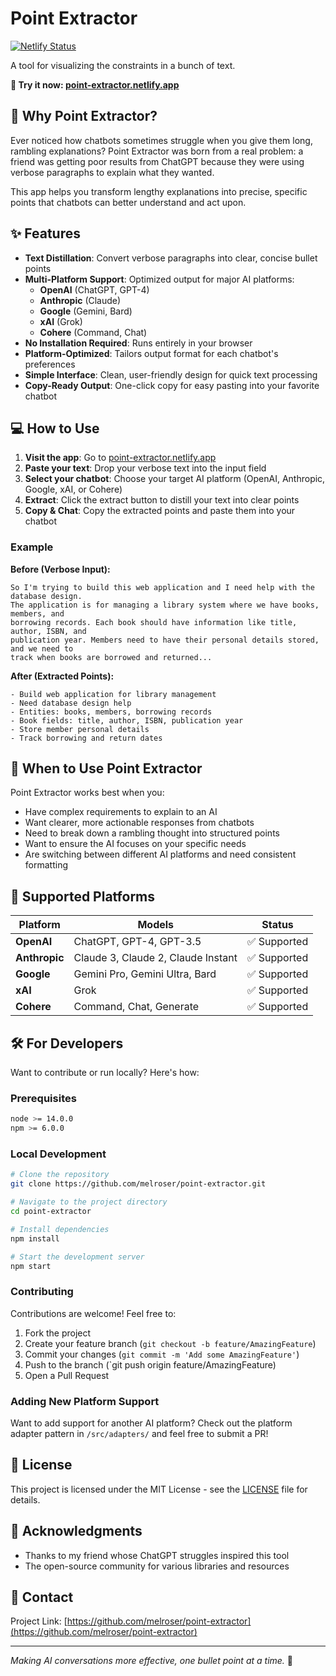 # Point Extractor

[![Netlify Status](https://api.netlify.com/api/v1/badges/295f8d1c-f02e-4359-bfa7-05ab78013106/deploy-status)](https://app.netlify.com/projects/point-extractor/deploys)

A tool for visualizing the constraints in a bunch of text.

**🔗 Try it now: [point-extractor.netlify.app](https://point-extractor.netlify.app/)**

## 🎯 Why Point Extractor?

Ever noticed how chatbots sometimes struggle when you give them long, rambling explanations? Point Extractor was born from a real problem: a friend was getting poor results from ChatGPT because they were using verbose paragraphs to explain what they wanted. 

This app helps you transform lengthy explanations into precise, specific points that chatbots can better understand and act upon.

## ✨ Features

- **Text Distillation**: Convert verbose paragraphs into clear, concise bullet points
- **Multi-Platform Support**: Optimized output for major AI platforms:
  - **OpenAI** (ChatGPT, GPT-4)
  - **Anthropic** (Claude)
  - **Google** (Gemini, Bard)
  - **xAI** (Grok)
  - **Cohere** (Command, Chat)
- **No Installation Required**: Runs entirely in your browser
- **Platform-Optimized**: Tailors output format for each chatbot's preferences
- **Simple Interface**: Clean, user-friendly design for quick text processing
- **Copy-Ready Output**: One-click copy for easy pasting into your favorite chatbot

## 💻 How to Use

1. **Visit the app**: Go to [point-extractor.netlify.app](https://point-extractor.netlify.app/)
2. **Paste your text**: Drop your verbose text into the input field
3. **Select your chatbot**: Choose your target AI platform (OpenAI, Anthropic, Google, xAI, or Cohere)
4. **Extract**: Click the extract button to distill your text into clear points
5. **Copy & Chat**: Copy the extracted points and paste them into your chatbot

### Example

**Before (Verbose Input):**
```
So I'm trying to build this web application and I need help with the database design. 
The application is for managing a library system where we have books, members, and 
borrowing records. Each book should have information like title, author, ISBN, and 
publication year. Members need to have their personal details stored, and we need to 
track when books are borrowed and returned...
```

**After (Extracted Points):**
```
- Build web application for library management
- Need database design help
- Entities: books, members, borrowing records
- Book fields: title, author, ISBN, publication year
- Store member personal details
- Track borrowing and return dates
```

## 🤔 When to Use Point Extractor

Point Extractor works best when you:
- Have complex requirements to explain to an AI
- Want clearer, more actionable responses from chatbots
- Need to break down a rambling thought into structured points
- Want to ensure the AI focuses on your specific needs
- Are switching between different AI platforms and need consistent formatting

## 🤖 Supported Platforms

| Platform | Models | Status |
|----------|--------|--------|
| **OpenAI** | ChatGPT, GPT-4, GPT-3.5 | ✅ Supported |
| **Anthropic** | Claude 3, Claude 2, Claude Instant | ✅ Supported |
| **Google** | Gemini Pro, Gemini Ultra, Bard | ✅ Supported |
| **xAI** | Grok | ✅ Supported |
| **Cohere** | Command, Chat, Generate | ✅ Supported |

## 🛠️ For Developers

Want to contribute or run locally? Here's how:

### Prerequisites
```bash
node >= 14.0.0
npm >= 6.0.0
```

### Local Development
```bash
# Clone the repository
git clone https://github.com/melroser/point-extractor.git

# Navigate to the project directory
cd point-extractor

# Install dependencies
npm install

# Start the development server
npm start
```

### Contributing

Contributions are welcome! Feel free to:

1. Fork the project
2. Create your feature branch (`git checkout -b feature/AmazingFeature`)
3. Commit your changes (`git commit -m 'Add some AmazingFeature'`)
4. Push to the branch (`git push origin feature/AmazingFeature)
5. Open a Pull Request

### Adding New Platform Support

Want to add support for another AI platform? Check out the platform adapter pattern in `/src/adapters/` and feel free to submit a PR!

## 📝 License

This project is licensed under the MIT License - see the [LICENSE](LICENSE) file for details.

## 🙏 Acknowledgments

- Thanks to my friend whose ChatGPT struggles inspired this tool
- The open-source community for various libraries and resources

## 📧 Contact

Project Link: [https://github.com/melroser/point-extractor](https://github.com/melroser/point-extractor)

---

*Making AI conversations more effective, one bullet point at a time.* 🎯
```
